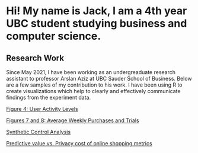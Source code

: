 # Hi! My name is Jack, I am a 4th year UBC student studying business and computer science.


## Research Work

Since May 2021, I have been working as an undergreaduate research assistant to professor Arslan Aziz at UBC Sauder School of Business. Below are a few samples of my contribution to his work. I have been using R to create visualizations which help to clearly and effectively communicate findings from the experiment data.

[Figure 4: User Activity Levels](https://jhu12.github.io/samples/fig4.html)

[Figures 7 and 8: Average Weekly Purchases and Trials](https://jhu12.github.io/samples/fig7_8.html)

[Synthetic Control Analysis](https://jhu12.github.io/samples/synth_control_region.html)

[Predictive value vs. Privacy cost of online shopping metrics](https://jhu12.github.io/samples/predictive_privacy.html)


